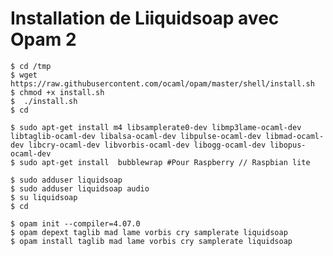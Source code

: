 # Installation de Liiquidsoap avec Opam 2     
    
    
    
    $ cd /tmp
    $ wget https://raw.githubusercontent.com/ocaml/opam/master/shell/install.sh
    $ chmod +x install.sh
    $  ./install.sh
    $ cd
    
    $ sudo apt-get install m4 libsamplerate0-dev libmp3lame-ocaml-dev libtaglib-ocaml-dev libalsa-ocaml-dev libpulse-ocaml-dev libmad-ocaml-dev libcry-ocaml-dev libvorbis-ocaml-dev libogg-ocaml-dev libopus-ocaml-dev
    $ sudo apt-get install  bubblewrap #Pour Raspberry // Raspbian lite   
   
    $ sudo adduser liquidsoap
    $ sudo adduser liquidsoap audio
    $ su liquidsoap
    $ cd
    
    $ opam init --compiler=4.07.0
    $ opam depext taglib mad lame vorbis cry samplerate liquidsoap
    $ opam install taglib mad lame vorbis cry samplerate liquidsoap

